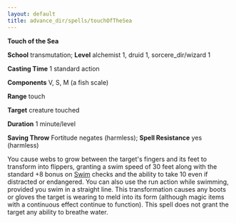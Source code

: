 ```yaml
---
layout: default
title: advance_dir/spells/touchOfTheSea
---
```

 **Touch of the Sea**

**School** transmutation; **Level** alchemist 1, druid 1, sorcere_dir/wizard 1

**Casting Time** 1 standard action

**Components** V, S, M (a fish scale)

**Range** touch

**Target** creature touched

**Duration** 1 minute/level

**Saving Throw** Fortitude negates (harmless); **Spell Resistance** yes (harmless)

You cause webs to grow between the target's fingers and its feet to transform into flippers, granting a swim speed of 30 feet along with the standard +8 bonus on [Swim](../../skill_dir/swim#_swim) checks and the ability to take 10 even if distracted or endangered. You can also use the run action while swimming, provided you swim in a straight line. This transformation causes any boots or gloves the target is wearing to meld into its form (although magic items with a continuous effect continue to function). This spell does not grant the target any ability to breathe water.

